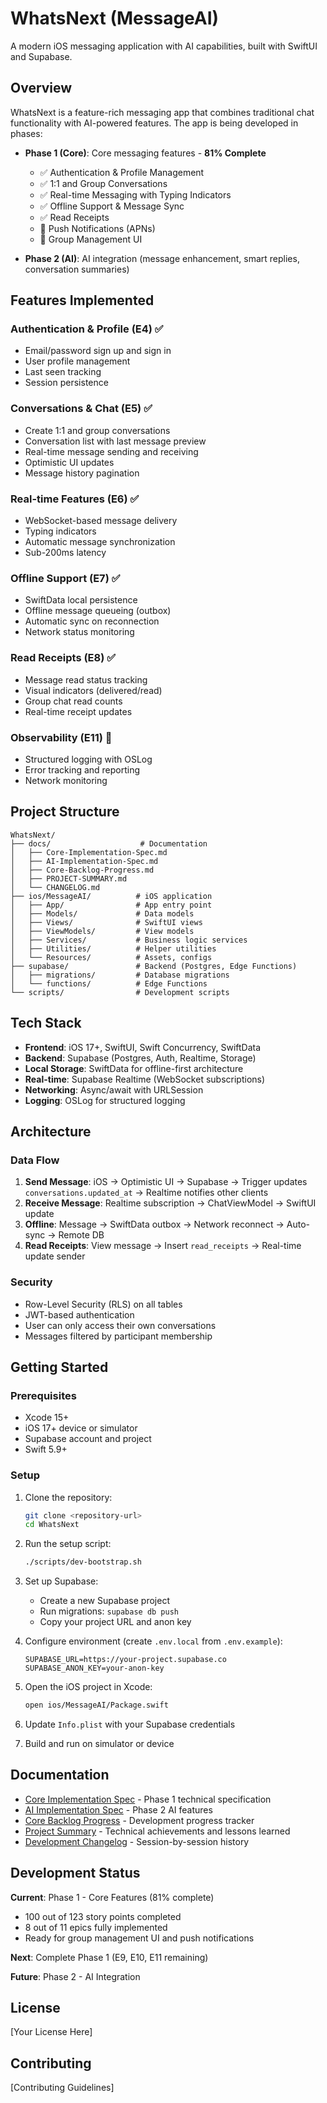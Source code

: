 # WhatsNext (MessageAI)

A modern iOS messaging application with AI capabilities, built with SwiftUI and Supabase.

## Overview

WhatsNext is a feature-rich messaging app that combines traditional chat functionality with AI-powered features. The app is being developed in phases:

- **Phase 1 (Core)**: Core messaging features - **81% Complete**
  - ✅ Authentication & Profile Management
  - ✅ 1:1 and Group Conversations
  - ✅ Real-time Messaging with Typing Indicators
  - ✅ Offline Support & Message Sync
  - ✅ Read Receipts
  - 🚧 Push Notifications (APNs)
  - 🚧 Group Management UI

- **Phase 2 (AI)**: AI integration (message enhancement, smart replies, conversation summaries)

## Features Implemented

### Authentication & Profile (E4) ✅
- Email/password sign up and sign in
- User profile management
- Last seen tracking
- Session persistence

### Conversations & Chat (E5) ✅
- Create 1:1 and group conversations
- Conversation list with last message preview
- Real-time message sending and receiving
- Optimistic UI updates
- Message history pagination

### Real-time Features (E6) ✅
- WebSocket-based message delivery
- Typing indicators
- Automatic message synchronization
- Sub-200ms latency

### Offline Support (E7) ✅
- SwiftData local persistence
- Offline message queueing (outbox)
- Automatic sync on reconnection
- Network status monitoring

### Read Receipts (E8) ✅
- Message read status tracking
- Visual indicators (delivered/read)
- Group chat read counts
- Real-time receipt updates

### Observability (E11) 🚧
- Structured logging with OSLog
- Error tracking and reporting
- Network monitoring

## Project Structure

```
WhatsNext/
├── docs/                    # Documentation
│   ├── Core-Implementation-Spec.md
│   ├── AI-Implementation-Spec.md
│   ├── Core-Backlog-Progress.md
│   ├── PROJECT-SUMMARY.md
│   └── CHANGELOG.md
├── ios/MessageAI/          # iOS application
│   ├── App/                # App entry point
│   ├── Models/             # Data models
│   ├── Views/              # SwiftUI views
│   ├── ViewModels/         # View models
│   ├── Services/           # Business logic services
│   ├── Utilities/          # Helper utilities
│   └── Resources/          # Assets, configs
├── supabase/               # Backend (Postgres, Edge Functions)
│   ├── migrations/         # Database migrations
│   └── functions/          # Edge Functions
└── scripts/                # Development scripts
```

## Tech Stack

- **Frontend**: iOS 17+, SwiftUI, Swift Concurrency, SwiftData
- **Backend**: Supabase (Postgres, Auth, Realtime, Storage)
- **Local Storage**: SwiftData for offline-first architecture
- **Real-time**: Supabase Realtime (WebSocket subscriptions)
- **Networking**: Async/await with URLSession
- **Logging**: OSLog for structured logging

## Architecture

### Data Flow
1. **Send Message**: iOS → Optimistic UI → Supabase → Trigger updates `conversations.updated_at` → Realtime notifies other clients
2. **Receive Message**: Realtime subscription → ChatViewModel → SwiftUI update
3. **Offline**: Message → SwiftData outbox → Network reconnect → Auto-sync → Remote DB
4. **Read Receipts**: View message → Insert `read_receipts` → Real-time update sender

### Security
- Row-Level Security (RLS) on all tables
- JWT-based authentication
- User can only access their own conversations
- Messages filtered by participant membership

## Getting Started

### Prerequisites

- Xcode 15+
- iOS 17+ device or simulator
- Supabase account and project
- Swift 5.9+

### Setup

1. Clone the repository:
   ```bash
   git clone <repository-url>
   cd WhatsNext
   ```

2. Run the setup script:
   ```bash
   ./scripts/dev-bootstrap.sh
   ```

3. Set up Supabase:
   - Create a new Supabase project
   - Run migrations: `supabase db push`
   - Copy your project URL and anon key

4. Configure environment (create `.env.local` from `.env.example`):
   ```
   SUPABASE_URL=https://your-project.supabase.co
   SUPABASE_ANON_KEY=your-anon-key
   ```

5. Open the iOS project in Xcode:
   ```bash
   open ios/MessageAI/Package.swift
   ```

6. Update `Info.plist` with your Supabase credentials

7. Build and run on simulator or device

## Documentation

- [Core Implementation Spec](docs/Core-Implementation-Spec.md) - Phase 1 technical specification
- [AI Implementation Spec](docs/AI-Implementation-Spec.md) - Phase 2 AI features
- [Core Backlog Progress](docs/Core-Backlog-Progress.md) - Development progress tracker
- [Project Summary](docs/PROJECT-SUMMARY.md) - Technical achievements and lessons learned
- [Development Changelog](docs/CHANGELOG.md) - Session-by-session history

## Development Status

**Current**: Phase 1 - Core Features (81% complete)
- 100 out of 123 story points completed
- 8 out of 11 epics fully implemented
- Ready for group management UI and push notifications

**Next**: Complete Phase 1 (E9, E10, E11 remaining)

**Future**: Phase 2 - AI Integration

## License

[Your License Here]

## Contributing

[Contributing Guidelines]

